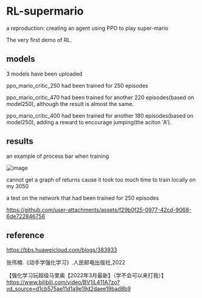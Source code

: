 # RL-supermario
a reproduction: creating an agent using PPO to play super-mario

The very first demo of RL. 

## models
3 models have been uploaded

ppo_mario_critic_250 had been trained for 250 episodes

ppo_mario_critic_470 had been trained for another 220 episodes(based on model250), although the result is almost the same.

ppo_mario_critic_400 had been trained for another 180 episodes(based on model250), adding a reward to encourage jumping(the aciton 'A').

## results
an example of process bar when training

![image](https://github.com/user-attachments/assets/f25877d6-548c-4ff6-9bc9-8e4a9df7595e)

cannot get a graph of returns cause it took too much time to train locally on my 3050

a test on the network that had been trained for 250 episodes

https://github.com/user-attachments/assets/f29b0f25-0977-42cd-9068-6de722846756


## reference
https://bbs.huaweicloud.com/blogs/383933

张伟楠.《动手学强化学习》.人民邮电出版社,2022

【强化学习玩超级马里奥【2022年3月最新】（学不会可以来打我）】https://www.bilibili.com/video/BV1iL411A7zo?vd_source=d1cb575ae11d1a9e19d2daee19bad8b9
